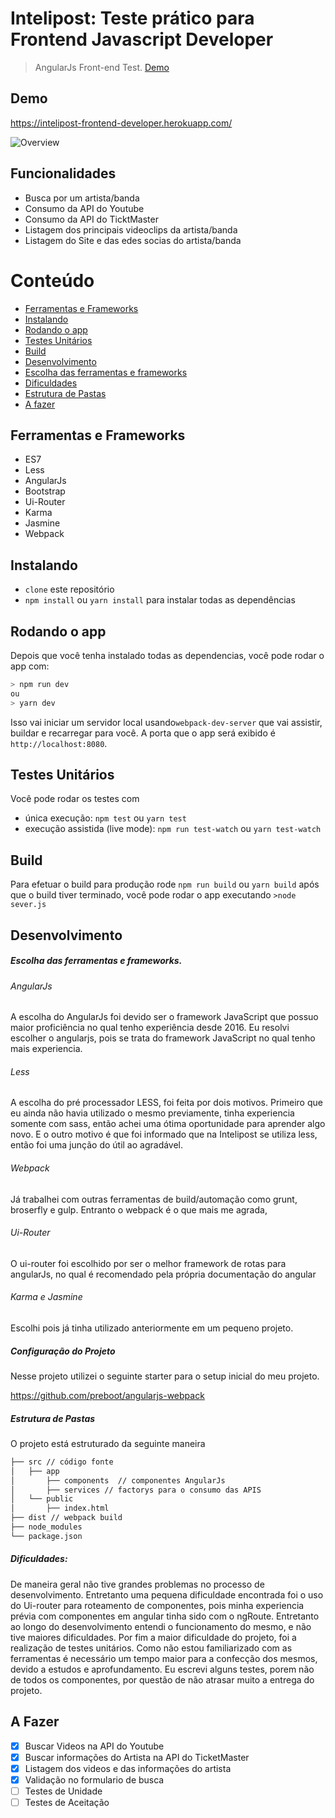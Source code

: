 # Intelipost: Teste prático para Frontend Javascript Developer 

> AngularJs Front-end Test. [Demo](https://intelipost-frontend-developer.herokuapp.com/) 

## Demo 
https://intelipost-frontend-developer.herokuapp.com/ 

![Overview](https://i.imgur.com/EREeYFL.pngL) 
## Funcionalidades 
- Busca por um artista/banda 
- Consumo da API do Youtube 
- Consumo da API do TicktMaster 
- Listagem dos principais videoclips da artista/banda
- Listagem do Site e das edes socias do artista/banda 

# Conteúdo 

* [Ferramentas e Frameworks](#ferramentas-e-frameworks) 
* [Instalando](#instalando) 
* [Rodando o app](#rodando-o-app) 
* [Testes Unitários](#testes-unit%C3%A1rios) 
* [Build](#build) 
* [Desenvolvimento](#desenvolvimento) 
* [Escolha das ferramentas e frameworks](#escolha-das-ferramentas-e-frameworks) 
* [Dificuldades](#dificuldades) 
* [Estrutura de Pastas](#estrutura-de-pastas) 
* [A fazer](#a-fazer) 
## Ferramentas e Frameworks 
- ES7 
- Less 
- AngularJs 
- Bootstrap 
- Ui-Router 
- Karma 
- Jasmine 
- Webpack 

## Instalando 
* `clone` este repositório 
* `npm install` ou `yarn install` para instalar todas as dependências 
## Rodando o app 
Depois que você tenha instalado todas as dependencias, você pode rodar o app com: 
```sh 
> npm run dev 
ou 
> yarn dev 
``` 
Isso vai iniciar um servidor local usando`webpack-dev-server` que vai assistir, buildar e recarregar para você. A porta que o app será exibido é `http://localhost:8080`. 


## Testes Unitários 
Você pode rodar os testes com 
* única execução: `npm test` ou `yarn test` 
* execução assistida (live mode): `npm run test-watch` ou `yarn test-watch` 

## Build 
Para efetuar o build para produção rode `npm run build` ou `yarn build` 
após que o build tiver terminado, você pode rodar o app executando `>node sever.js` 

## Desenvolvimento 

##### Escolha das ferramentas e frameworks. 

###### AngularJs

A escolha do AngularJs foi devido ser o framework JavaScript que possuo maior proficiência no qual tenho experiência desde 2016. 
Eu resolvi escolher o angularjs, pois se trata do framework JavaScript no qual tenho mais experiencia.
###### Less
A escolha do pré processador LESS, foi feita por dois motivos. Primeiro que eu ainda não havia utilizado o mesmo previamente, tinha experiencia somente com sass, então achei uma ótima oportunidade para aprender algo novo. E o outro motivo é que foi informado que na Intelipost se utiliza less, então foi uma junção do útil ao agradável.
###### Webpack
Já trabalhei com outras ferramentas de build/automação como grunt, broserfly e gulp. Entranto o webpack é o que mais me agrada,
###### Ui-Router
O ui-router foi escolhido por ser o melhor framework de rotas para angularJs, no qual é recomendado pela própria documentação do angular
###### Karma e Jasmine
Escolhi pois já tinha utilizado anteriormente em um pequeno projeto.


##### Configuração do Projeto

Nesse projeto utilizei o seguinte starter para o setup inicial do meu projeto.

https://github.com/preboot/angularjs-webpack

##### Estrutura de Pastas
O projeto está estruturado da seguinte maneira

```sh
├── src // código fonte
│   ├── app
│       ├── components  // componentes AngularJs 
│       ├── services // factorys para o consumo das APIS
│   └── public 
│       ├── index.html
├── dist // webpack build
├── node_modules
└── package.json
```

##### Dificuldades:
De maneira geral não tive grandes problemas no processo de desenvolvimento. Entretanto uma pequena dificuldade encontrada foi o uso do Ui-router para roteamento de componentes, pois minha experiencia prévia com componentes em angular tinha sido com o ngRoute. Entretanto ao longo do desenvolvimento entendi o funcionamento do mesmo, e não tive maiores dificuldades. 
Por fim a maior dificuldade do projeto, foi a realização de testes unitários. Como não estou familiarizado com as ferramentas é necessário um tempo maior para a confecção dos mesmos, devido a estudos e aprofundamento. Eu escrevi alguns testes, porem não de todos os componentes, por questão de não atrasar muito a entrega do projeto.


## A Fazer
- [x] Buscar Videos na API do Youtube
- [x] Buscar informações do Artista na API do TicketMaster
- [x] Listagem dos videos e das informações do artista
- [x] Validação no formulario de busca
- [ ] Testes de Unidade 
- [ ] Testes de Aceitação   